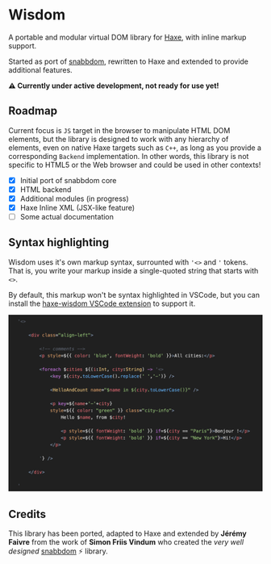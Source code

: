 # Wisdom

A portable and modular virtual DOM library for [Haxe](https://haxe.org), with inline markup support.

Started as port of [snabbdom](https://github.com/snabbdom/snabbdom), rewritten to Haxe and extended to provide additional features.

**⚠️ Currently under active development, not ready for use yet!**

## Roadmap

Current focus is `JS` target in the browser to manipulate HTML DOM elements, but the library is designed to work with any hierarchy of elements, even on native Haxe targets such as `C++`, as long as you provide a corresponding `Backend` implementation. In other words, this library is not specific to HTML5 or the Web browser and could be used in other contexts!

- [x] Initial port of snabbdom core
- [x] HTML backend
- [x] Additional modules (in progress)
- [x] Haxe Inline XML (JSX-like feature)
- [ ] Some actual documentation

## Syntax highlighting

Wisdom uses it's own markup syntax, surrounted with `'<>` and `'` tokens. That is, you write your markup inside a single-quoted string that starts with `<>`.

By default, this markup won't be syntax highlighted in VSCode, but you can install the [haxe-wisdom VSCode extension](https://marketplace.visualstudio.com/items?itemName=jeremyfa.haxe-wisdom) to support it.

![haxe wisdom markup syntax highlighting](https://github.com/jeremyfa/vscode-haxe-wisdom/blob/main/images/wisdom-syntax.png?raw=true)

## Credits

This library has been ported, adapted to Haxe and extended by **Jérémy Faivre** from the work of **Simon Friis Vindum** who created the _very well designed_ [snabbdom](https://github.com/snabbdom/snabbdom) ⚡️ library.
